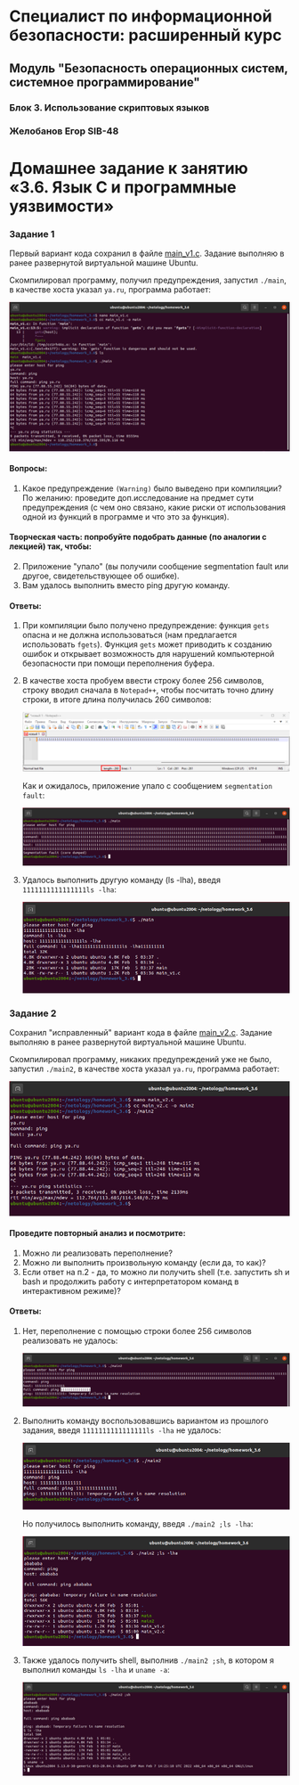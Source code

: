 # Специалист по информационной безопасности: расширенный курс
## Модуль "Безопасность операционных систем, системное программирование"
### Блок 3. Использование скриптовых языков
### Желобанов Егор SIB-48

# Домашнее задание к занятию «3.6. Язык С и программные уязвимости»

### Задание 1

Первый вариант кода сохранил в файле [main_v1.c](assets/main_v1.c). Задание выполняю в ранее развернутой виртуальной машине Ubuntu.

Скомпилировал программу, получил предупреждения, запустил `./main`, в качестве хоста указал `ya.ru`, программа работает:

![](assets/task1_1.png)

#### Вопросы:

1. Какое предупреждение `(Warning)` было выведено при компиляции? По желанию: проведите доп.исследование на предмет сути предупреждения (с чем оно связано, какие риски от использования одной из функций в программе и что это за функция).

#### Творческая часть: попробуйте подобрать данные (по аналогии с лекцией) так, чтобы:

2. Приложение "упало" (вы получили сообщение segmentation fault или другое, свидетельствующее об ошибке).
3. Вам удалось выполнить вместо ping другую команду.

#### Ответы:

1. При компиляции было получено предупреждение: функция `gets` опасна и не должна использоваться (нам предлагается использовать `fgets`).
Функция `gets` может приводить к созданию ошибок и открывает возможность для нарушений компьютерной безопасности при помощи переполнения буфера.

2. В качестве хоста пробуем ввести строку более 256 символов, строку вводил сначала в `Notepad++`, чтобы посчитать точно длину строки, в итоге длина получилась 260 символов:

    ![](assets/notepad.png)

    Как и ожидалось, приложение упало с сообщением `segmentation fault`:

    ![](assets/task1_2.png)

3. Удалось выполнить другую команду (ls -lha), введя `1111111111111111ls -lha`:

   ![](assets/task1_3.png)

### Задание 2

Сохранил "исправленный" вариант кода в файле [main_v2.c](assets/main_v2.c). Задание выполняю в ранее развернутой виртуальной машине Ubuntu.

Скомпилировал программу, никаких предупреждений уже не было, запустил `./main2`, в качестве хоста указал `ya.ru`, программа работает:

![](assets/task2_1.png)

#### Проведите повторный анализ и посмотрите:

1. Можно ли реализовать переполнение?
2. Можно ли выполнить произвольную команду (если да, то как)?
3. Если ответ на п.2 - да, то можно ли получить shell (т.е. запустить sh и bash и продолжить работу с интерпретатором команд в интерактивном режиме)?

#### Ответы:

1. Нет, переполнение с помощью строки более 256 символов реализовать не удалось:

   ![](assets/task2_2.png)

2. Выполнить команду воспользовавшись вариантом из прошлого задания, введя `1111111111111111ls -lha` не удалось:

   ![](assets/task2_3.png)

   Но получилось выполнить команду, введя `./main2 ;ls -lha`:

   ![](assets/task2_4.png)

3. Также удалось получить shell, выполнив `./main2 ;sh`, в котором я выполнил команды `ls -lha` и `uname -a`:

   ![](assets/task2_5.png)
